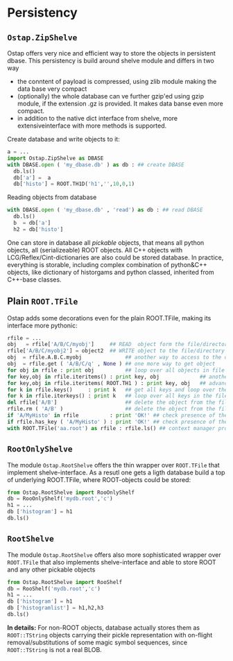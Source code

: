# Persistency

## `Ostap.ZipShelve`

Ostap offers very nice and efficient way to store the objects in persistent dbase. 
This persistency is build around shelve module and differs in two way
  * the conntent of payload is compressed, using zlib module making the data base very compact
  *  (optionally) the whole database can ve further gzip'ed using gzip module, if the extension .gz is provided. It makes data banse even more compact.
  * in addition to the native dict interface from shelve, more extensiveinterface with more methods is supported.

Create database and write objects to it:

```python
a = ...
import Ostap.ZipShelve as DBASE 
with DBASE.open ( 'my_dbase.db' ) as db : ## create DBASE 
  db.ls() 
  db['a'] =  a
  db['histo'] = ROOT.TH1D('h1','',10,0,1)
```

Reading objects from database

```python
with DBASE.open ( 'my_dbase.db' , 'read') as db : ## read DBASE 
  db.ls() 
  b  = db['a'] 
  h2 = db['histo']
```

One can store in database all _pickable_ objects, that means all python objects, all (serializeable) ROOT objects. All C++ objects with LCG/Reflex/Cint-dictionaries are also could be stored database. In practice, everything is storable, including complex combination of python&C++ objects, like dictionary of historgams and python classed, inherited from C++-base classes.

## Plain `ROOT.TFile`

Ostap adds some decorations even for the plain ROOT.TFile, making its interface more pythonic:

```python
rfile = ...
obj   = rfile['A/B/C/myobj']     ## READ  object form the file/directory
rfile['A/B/C/myobj2'] = object2  ## WRITE object to the file/directory 
obj  = rfile.A.B.C.myobj              ## another way to access to the object
obj  = rfile.get ( 'A/B/C/q' , None ) ## one more way to get object 
for obj in rfile : print obj          ## loop over all objects in file
for key,obj in rfile.iteritems() : print key, obj             ## another loop
for key,obj in rfile.iteritems( ROOT.TH1 ) : print key, obj   ## advanced loop, get only histograms 
for k in rfile.keys()     : print k   ## get all keys and loop over them 
for k in rfile.iterkeys() : print k   ## loop over all keys in the file
del rfile['A/B']                      ## delete the object from the file
rfile.rm ( 'A/B' )                    ## delete the object from the file
if 'A/MyHisto' in rfile          : print 'OK!' ## check presence of the key
if rfile.has_key ( 'A/MyHisto' ) : print 'OK!' ## check presence of the key
with ROOT.TFile('aa.root') as rfile : rfile.ls() ## context manager protocol
```

## `RootOnlyShelve`

The module `Ostap.RootShelve` offers the thin wrapper over `ROOT.TFile` that implement shelve-interface. As a resutl one gets a ligth database build a top of underlying ROOT.TFile, where ROOT-objects could be stored:

```python
from Ostap.RootShelve import RooOnlyShelf
db = RooOnlyShelf('mydb.root','c')
h1 = ...
db ['histogram'] = h1
db.ls()
```

## `RootShelve`

The module `Ostap.RootShelve` offers also more sophisticated wrapper over `ROOT.TFile` that also implements shelve-interface and able to store ROOT and any other pickable objects

```python
from Ostap.RootShelve import RooShelf
db = RooShelf('mydb.root','c')
h1 = ...
db ['histogram'] = h1
db ['histogramlist'] = h1,h2,h3
db.ls()
```

**In details:** For non-ROOT objects, database actually stores them as `ROOT::TString` objects carrying their pickle representation with on-flight removal/substitutions of some magic symbol sequences, since `ROOT::TString` is not a real BLOB.

